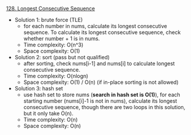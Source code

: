 [128. Longest Consecutive Sequence](https://leetcode.com/problems/longest-consecutive-sequence/)  

- Solution 1: brute force (TLE)
    - for each number in nums, calculate its longest consecutive sequence. To calculate its longest consecutive sequence, check whether number + 1 is in nums.
    - Time complexity: O(n^3)
    - Space complexity: O(1)
- Solution 2: sort (pass but not qualified)
    - after sorting, check nums[i-1] and nums[i] to calculate longest consecutive sequence.
    - Time complexity: O(nlogn)
    - Space complexity: O(1) / O(n) (if in-place sorting is not allowed)
- Solution 3: hash set
    - use hash set to store nums (**search in hash set is O(1)**), for each starting number (nums[i]-1 is not in nums), calculate its longest consecutive sequence, though there are two loops in this solution, but it only take O(n).
    - Time complexity: O(n)
    - Space complexity: O(n)